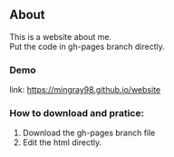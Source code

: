 ## About

This is a website about me.  
Put the code in gh-pages branch directly.

### Demo 

link: https://mingray98.github.io/website

### How to download and pratice: 

1. Download the gh-pages branch file
2. Edit the html directly.




